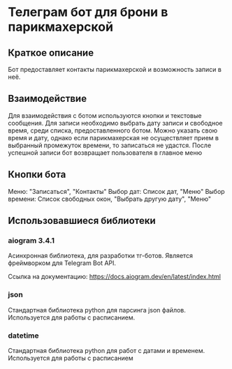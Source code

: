 # Телеграм бот для брони в парикмахерской

## Краткое описание
Бот предоставляет контакты парикмахерской и возможность записи в неё.

## Взаимодействие
Для взаимодействия с ботом используются кнопки и текстовые сообщения.
Для записи необходимо выбрать дату записи и свободное время, среди списка, предоставленного ботом.
Можно указать свою время и дату, однако если парикмахерская не осуществляет прием в выбранный промежуток времени,
то записаться не удастся.
После успешной записи бот возвращает пользователя в главное меню

## Кнопки бота
Меню: "Записаться", "Контакты"
Выбор дат: Список дат, "Меню"
Выбор времени: Список свободных окон, "Выбрать другую дату", "Меню"

## Использовавшиеся библиотеки

### aiogram 3.4.1
Асинхронная библиотека, для разработки тг-ботов. Является фреймворком для Telegram Bot API.

Ссылка на документацию: https://docs.aiogram.dev/en/latest/index.html

### json
Стандартная библиотека python для парсинга json файлов. Используется для работы с расписанием.

### datetime
Стандартная библиотека python для работ с датами и временем. Используется для работы с расписанием


